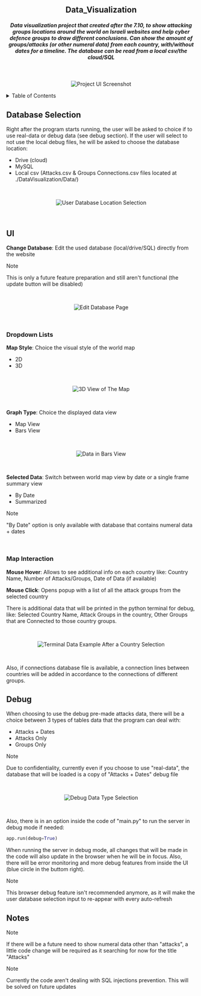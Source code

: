 <div align="center">
  <h2> Data_Visualization </h2>
  <h5> Data visualization project that created after the 7.10, to show attacking groups locations around the world on Israeli websites and help cyber defence groups to draw different conclusions. Can show the amount of groups/attacks (or other numeral data) from each country, with/without dates for a timeline. The database can be read from a local csv/the cloud/SQL </h5>
</div>

<br />

<div align="center">
  
![Project UI Screenshot][Project-UI]

</div>


<!-- TABLE OF CONTENTS -->
<details>
  <summary>Table of Contents</summary>
  <ol>
    <li>
      <a href="#database-selection">Database Selection</a>
    </li>
    <li>
      <a href="#ui">UI</a>
      <ul>
        <li><a href="#dropdown-lists">Dropdown Lists</a></li>
        <li><a href="#map-interaction">Map Interaction</a></li>
      </ul>
    </li>
    <li>
      <a href="#debug">Debug</a>
    </li>
    <li>
      <a href="#notes">Notes</a>
    </li>
  </ol>
</details>


<!-- DATABASE SELECTION -->
## Database Selection
Right after the program starts running, the user will be asked to choice if to use real-data or debug data (see debug section).
If the user will select to not use the local debug files, he will be asked to choose the database location:
* Drive (cloud)
* MySQL
* Local csv (Attacks.csv & Groups Connections.csv files located at ./DataVisualization/Data/)


<br />

<div align="center">
  
![User Database Location Selection][DB-Selection]

</div>
<br />


<!-- UI -->
## UI
**Change Database**: Edit the used database (local/drive/SQL) directly from the website

> [!NOTE]
> This is only a future feature preparation and still aren't functional (the update button will be disabled)

<br />

<div align="center">
  
![Edit Database Page][Edit-DB]

</div>
<br />

### Dropdown Lists
**Map Style**: Choice the visual style of the world map
* 2D
* 3D

<br />

<div align="center">
  
![3D View of The Map][3D-Map]

</div>
<br />

**Graph Type**: Choice the displayed data view
* Map View
* Bars View

<br />

<div align="center">
  
![Data in Bars View][Bars-View]

</div>
<br />

**Selected Data**: Switch between world map view by date or a single frame summary view
* By Date
* Summarized

> [!NOTE]
> "By Date" option is only available with database that contains numeral data + dates

<br />

### Map Interaction
**Mouse Hover**: Allows to see additional info on each country like: Country Name, Number of Attacks/Groups, Date of Data (if available)

**Mouse Click**: Opens popup with a list of all the attack groups from the selected country

There is additional data that will be printed in the python terminal for debug, like: Selected Country Name, Attack Groups in the country, Other Groups that are Connected to those country groups.

<br />

<div align="center">
  
![Terminal Data Example After a Country Selection][Terminal-Data]

</div>
<br />

Also, if connections database file is available, a connection lines between countries will be added in accordance to the connections of different groups.


<!-- DEBUG -->
## Debug
When choosing to use the debug pre-made attacks data, there will be a choice between 3 types of tables data that the program can deal with:
* Attacks + Dates
* Attacks Only
* Groups Only

> [!NOTE]
> Due to confidentiality, currently even if you choose to use "real-data", the database that will be loaded is a copy of "Attacks + Dates" debug file

<br />

<div align="center">
  
![Debug Data Type Selection][Debug-Data-Type]

</div>
<br />

Also, there is in an option inside the code of "main.py" to run the server in debug mode if needed:

```py
app.run(debug=True)
```

When running the server in debug mode, all changes that will be made in the code will also update in the browser when he will be in focus. Also, there will be error monitoring and more debug features from inside the UI (blue circle in the buttom right).

> [!NOTE]
> This browser debug feature isn't recommended anymore, as it will make the user database selection input to re-appear with every auto-refresh


<!-- NOTES -->
## Notes
> [!NOTE]
> If there will be a future need to show numeral data other than "attacks", a little code change will be required as it searching for now for the title "Attacks"

> [!NOTE]
> Currently the code aren't dealing with SQL injections prevention. This will be solved on future updates


<!-- MARKDOWN LINKS & IMAGES -->
[Project-UI]: Pictures/DataVisualization_UI.png
[DB-Selection]: Pictures/DataVisualization_DatabaseSelection.png
[Debug-Data-Type]: Pictures/DataVisualization_DebugDataTypeSelection.png
[3D-Map]: Pictures/DataVisualization_3D_Style.png
[Bars-View]: Pictures/DataVisualization_Bars_View.png
[Edit-DB]: Pictures/DataVisualization_EditDatabase.png
[Terminal-Data]: Pictures/DataVisualization_SelectionTerminalData.png
